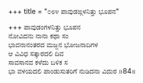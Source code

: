 +++
title = "೦೮೪ ಪಾವುಡಙ್ಗಳನಿತ್ತು ಭೂಪನ"

+++
ಪಾವುಡಂಗಳನಿತ್ತು ಭೂಪನ  
ನೋವಿದನು ನಾನಾ ಕಥಾ ಸಂ  
ಭಾವನಾನಂತರದ ಮಜ್ಜನ ಭೋಜನಾದಿಗಳ  
ಆ ವಿವಿಧ ಸತ್ಕಾರದಲಿ ದಿವ  
ಸಾವಸಾನವ ಕಳೆದು ಬಳಿಕ ಸ  
ಭಾ ವಳಯದಲಿ ಪಾಂಡುಸುತರಿಗೆ ನುಡಿದನಾ ವಿದುರ     ॥84॥